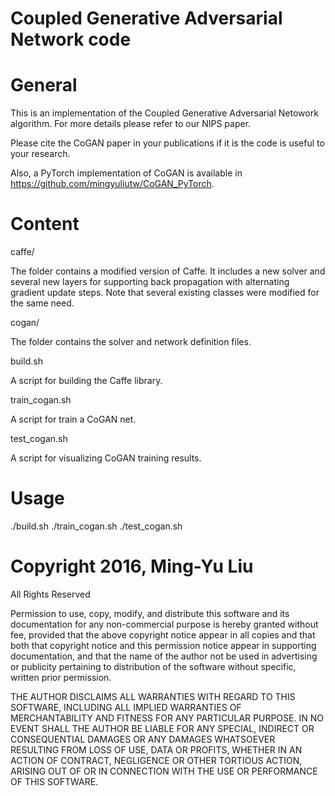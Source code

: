 # Coupled Generative Adversarial Network code

# General

This is an implementation of the Coupled Generative Adversarial Netowork algorithm. For more details please refer to our NIPS paper.

Please cite the CoGAN paper in your publications if it is the code is useful to your research.

Also, a PyTorch implementation of CoGAN is available in https://github.com/mingyuliutw/CoGAN_PyTorch.

# Content

caffe/

The folder contains a modified version of Caffe. It includes a 	new solver and several new layers for supporting back propagation with alternating gradient update steps. Note that several existing classes were modified for the same need.

cogan/
	
The folder contains the solver and network definition files.

build.sh

A script for building the Caffe library.

train_cogan.sh

A script for train a CoGAN net.

test_cogan.sh

A script for visualizing CoGAN training results.


# Usage

./build.sh
./train_cogan.sh
./test_cogan.sh

# Copyright 2016, Ming-Yu Liu

All Rights Reserved 

Permission to use, copy, modify, and distribute this software and 
its documentation for any non-commercial purpose is hereby granted 
without fee, provided that the above copyright notice appear in 
all copies and that both that copyright notice and this permission 
notice appear in supporting documentation, and that the name of 
the author not be used in advertising or publicity pertaining to 
distribution of the software without specific, written prior 
permission. 

THE AUTHOR DISCLAIMS ALL WARRANTIES WITH REGARD TO THIS SOFTWARE, 
INCLUDING ALL IMPLIED WARRANTIES OF MERCHANTABILITY AND FITNESS FOR 
ANY PARTICULAR PURPOSE. IN NO EVENT SHALL THE AUTHOR BE LIABLE FOR 
ANY SPECIAL, INDIRECT OR CONSEQUENTIAL DAMAGES OR ANY DAMAGES 
WHATSOEVER RESULTING FROM LOSS OF USE, DATA OR PROFITS, WHETHER IN 
AN ACTION OF CONTRACT, NEGLIGENCE OR OTHER TORTIOUS ACTION, ARISING 
OUT OF OR IN CONNECTION WITH THE USE OR PERFORMANCE OF THIS SOFTWARE. 
